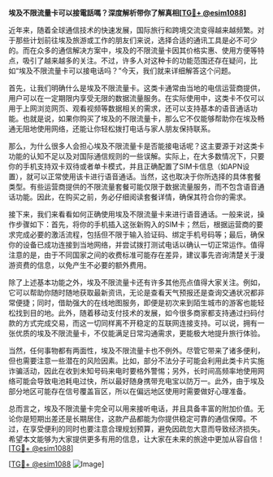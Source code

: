 **埃及不限流量卡可以接電話嗎？深度解析带你了解真相[[TG💪+ @esim1088](https://t.me/s/esim1088)]**

近年来，随着全球通信技术的快速发展，国际旅行和跨境交流变得越来越频繁。对于那些计划前往埃及旅游或工作的朋友们来说，选择合适的通讯工具是必不可少的。而在众多的通信解决方案中，埃及的不限流量卡因其价格实惠、使用方便等特点，吸引了越来越多的关注。不过，许多人对这种卡的功能范围还存在疑问，比如“埃及不限流量卡可以接电话吗？”今天，我们就来详细解答这个问题。

首先，让我们明确什么是埃及不限流量卡。这类卡通常由当地的电信运营商提供，用户可以在一定期限内享受无限的数据流量服务。在实际使用中，这类卡不仅可以用于上网浏览网页、观看视频等数据相关的需求，还可以支持基本的语音通话功能。也就是说，如果你购买了埃及的不限流量卡，那么它不仅能够帮助你在埃及畅通无阻地使用网络，还能让你轻松拨打电话与家人朋友保持联系。

那么，为什么很多人会担心埃及不限流量卡是否能接电话呢？这主要源于对这类卡功能的认知不足以及对国际通信规则的一些误解。实际上，在大多数情况下，只要你的手机支持双卡双待或者单卡模式，并且正确配置了SIM卡信息（如APN设置），就可以正常使用该卡进行语音通话。当然，这也取决于你所选择的具体套餐类型。有些运营商提供的不限流量套餐可能仅限于数据流量服务，而不包含语音通话功能。因此，在购买之前，务必仔细阅读套餐详情，确保其符合你的需求。

接下来，我们来看看如何正确使用埃及不限流量卡来进行语音通话。一般来说，操作步骤如下：首先，将你的手机插入这张新购入的SIM卡；然后，根据运营商的要求完成必要的激活流程，包括但不限于输入验证码、绑定手机号码等；最后，确保你的设备已成功连接到当地网络，并尝试拨打测试电话以确认一切正常运作。值得注意的是，由于不同国家之间的收费标准可能存在差异，建议事先咨询清楚关于漫游资费的信息，以免产生不必要的额外费用。

除了上述基本功能之外，埃及不限流量卡还有许多其他亮点值得大家关注。例如，它可以帮助你随时随地获取最新资讯，无论是查看天气预报还是查询交通状况都非常便捷；同时，借助强大的在线地图服务，即便是初次来到陌生城市的游客也能轻松找到目的地。此外，随着移动支付技术的发展，如今很多商家都支持通过扫码付款的方式完成交易，而这一切同样离不开稳定的互联网连接支持。可以说，拥有一张优质的埃及不限流量卡，不仅能满足日常沟通需求，更能极大地提升旅行体验。

当然，任何事物都有两面性，埃及不限流量卡也不例外。尽管它带来了诸多便利，但也需要注意一些潜在的风险因素。比如，部分不法分子可能会利用此类卡片实施诈骗活动，因此在收到未知号码来电时要格外警惕；另外，长时间高频率地使用网络可能会导致电池耗电过快，所以最好随身携带充电宝以防万一。此外，由于埃及部分地区可能存在信号覆盖盲区，所以在偏远地区使用时需要做好心理准备。

总而言之，埃及不限流量卡完全可以用来接听电话，并且具备丰富的附加价值。无论你是短期出差还是长期居住，这款产品都能为你提供稳定可靠的通信保障。不过，在享受便利的同时也要注意合理规划预算，避免因疏忽大意而导致经济损失。希望本文能够为大家提供更多有用的信息，让大家在未来的旅途中更加从容自信！[[TG💪+ @esim1088](https://t.me/s/esim1088)]

[[TG💪+ @esim1088](https://t.me/s/esim1088) ![Image](https://i.postimg.cc/4NQfJmqS/Snipaste-2025-05-13-00-14-12.png)]